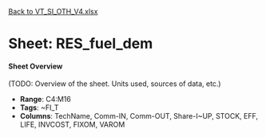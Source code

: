 [Back to VT_SI_OTH_V4.xlsx](README.md)

# Sheet: RES_fuel_dem

#### Sheet Overview

(TODO: Overview of the sheet. Units used, sources of data, etc.)

- **Range**: C4:M16
- **Tags**: ~FI_T
- **Columns**: TechName, Comm-IN, Comm-OUT, Share-I~UP, STOCK, EFF, LIFE, INVCOST, FIXOM, VAROM

